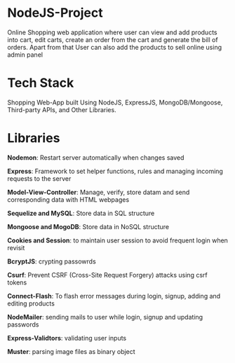 # NodeJS-Project
Online Shopping web application where user can view and add products into cart, edit carts, create an order from the cart and generate the bill of orders.
Apart from that User can also add the products to sell online using admin panel

# Tech Stack
Shopping Web-App built Using NodeJS, ExpressJS, MongoDB/Mongoose, Third-party APIs, and Other Libraries.

# Libraries
**Nodemon**: Restart server automatically when changes saved

**Express**: Framework to set helper functions, rules and managing incoming requests to the server

**Model-View-Controller**: Manage, verify, store datam and send corresponding data with HTML webpages

**Sequelize and MySQL**: Store data in SQL structure

**Mongoose and MogoDB**: Store data in NoSQL structure

**Cookies and Session**: to maintain user session to avoid frequent login when revisit

**BcryptJS**: crypting passowrds

**Csurf**: Prevent CSRF (Cross-Site Request Forgery) attacks using csrf tokens

**Connect-Flash**: To flash error messages during login, signup, adding and editing products

**NodeMailer**: sending mails to user while login, signup and updating passwords

**Express-Validtors**: validating user inputs

**Muster**: parsing image files as binary object









